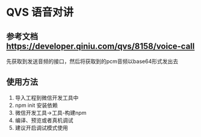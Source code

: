 # QVS 语音对讲
## 参考文档 https://developer.qiniu.com/qvs/8158/voice-call
先获取到发送音频的接口，然后将获取到的pcm音频以base64形式发出去

## 使用方法
1. 导入工程到微信开发工具中
2. npm init 安装依赖 
3. 微信开发工具->工具-构建npm
4. 编译、预览或者真机调试
5. 建议开启调试模式使用